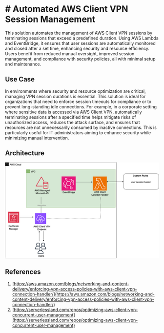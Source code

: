 # # Automated AWS Client VPN Session Management
This solution automates the management of AWS Client VPN sessions by terminating sessions that exceed a predefined duration. Using AWS Lambda and EventBridge, it ensures that user sessions are automatically monitored and closed after a set time, enhancing security and resource efficiency. Users benefit from reduced manual oversight, improved session management, and compliance with security policies, all with minimal setup and maintenance.
## Use Case
In environments where security and resource optimization are critical, managing VPN session durations is essential. This solution is ideal for organizations that need to enforce session timeouts for compliance or to prevent long-standing idle connections. For example, in a corporate setting where sensitive data is accessed via AWS Client VPN, automatically terminating sessions after a specified time helps mitigate risks of unauthorized access, reduces the attack surface, and ensures that resources are not unnecessarily consumed by inactive connections. This is particularly useful for IT administrators aiming to enhance security while minimizing manual intervention.
## Architecture

![Architecture diagram](./ClientVPN(time).png)
## References

1.  [https://aws.amazon.com/blogs/networking-and-content-delivery/enforcing-vpn-access-policies-with-aws-client-vpn-connection-handler/](https://aws.amazon.com/blogs/networking-and-content-delivery/enforcing-vpn-access-policies-with-aws-client-vpn-connection-handler/)
2.  [https://serverlessland.com/repos/optimizing-aws-client-vpn-concurrent-user-management](https://serverlessland.com/repos/optimizing-aws-client-vpn-concurrent-user-management)
